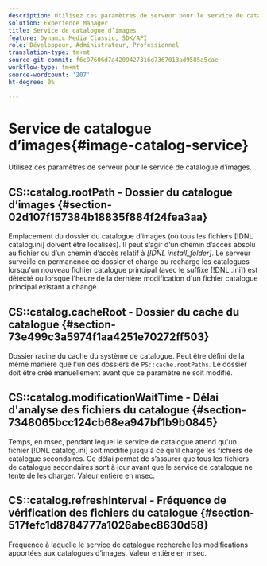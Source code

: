 ```yaml
---
description: Utilisez ces paramètres de serveur pour le service de catalogue d’images.
solution: Experience Manager
title: Service de catalogue d’images
feature: Dynamic Media Classic, SDK/API
role: Développeur, Administrateur, Professionnel
translation-type: tm+mt
source-git-commit: f6c97606d7a4209427316d7367013ad9585a5cae
workflow-type: tm+mt
source-wordcount: '207'
ht-degree: 0%

---
```



# Service de catalogue d’images{#image-catalog-service}

Utilisez ces paramètres de serveur pour le service de catalogue d’images.

## CS::catalog.rootPath - Dossier du catalogue d’images {#section-02d107f157384b18835f884f24fea3aa}

Emplacement du dossier du catalogue d’images (où tous les fichiers [!DNL catalog.ini] doivent être localisés). Il peut s’agir d’un chemin d’accès absolu au fichier ou d’un chemin d’accès relatif à *[!DNL install_folder]*. Le serveur surveille en permanence ce dossier et charge ou recharge les catalogues lorsqu&#39;un nouveau fichier catalogue principal (avec le suffixe [!DNL .ini]) est détecté ou lorsque l&#39;heure de la dernière modification d&#39;un fichier catalogue principal existant a changé.

## CS::catalog.cacheRoot - Dossier du cache du catalogue {#section-73e499c3a5974f1aa4251e70272ff503}

Dossier racine du cache du système de catalogue. Peut être défini de la même manière que l&#39;un des dossiers de `PS::cache.rootPaths`. Le dossier doit être créé manuellement avant que ce paramètre ne soit modifié.

## CS::catalog.modificationWaitTime - Délai d&#39;analyse des fichiers du catalogue {#section-7348065bcc124cb68ea947bf1b9b0845}

Temps, en msec, pendant lequel le service de catalogue attend qu&#39;un fichier [!DNL catalog.ini] soit modifié jusqu&#39;à ce qu&#39;il charge les fichiers de catalogue secondaires. Ce délai permet de s’assurer que tous les fichiers de catalogue secondaires sont à jour avant que le service de catalogue ne tente de les charger. Valeur entière en msec.

## CS::catalog.refreshInterval - Fréquence de vérification des fichiers du catalogue {#section-517fefc1d8784777a1026abec8630d58}

Fréquence à laquelle le service de catalogue recherche les modifications apportées aux catalogues d’images. Valeur entière en msec.
